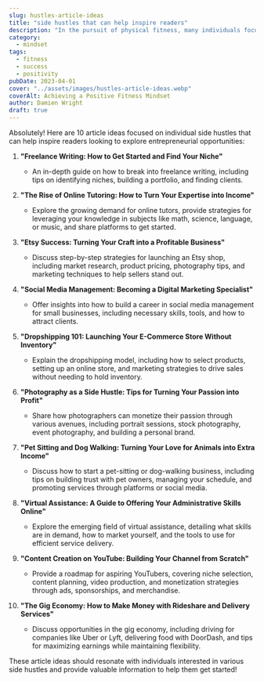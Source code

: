 ```yaml
---
slug: hustles-article-ideas
title: "side hustles that can help inspire readers"
description: "In the pursuit of physical fitness, many individuals focus solely on the tangible aspects of their journey: the workouts, diets, and measurable progress."
category:
  - mindset
tags:
  - fitness
  - success
  - positivity
pubDate: 2023-04-01
cover: "../assets/images/hustles-article-ideas.webp"
coverAlt: Achieving a Positive Fitness Mindset
author: Damien Wright
draft: true
---
```


Absolutely! Here are 10 article ideas focused on individual side hustles that can help inspire readers looking to explore entrepreneurial opportunities:

1. **"Freelance Writing: How to Get Started and Find Your Niche"**
   - An in-depth guide on how to break into freelance writing, including tips on identifying niches, building a portfolio, and finding clients.

2. **"The Rise of Online Tutoring: How to Turn Your Expertise into Income"**
   - Explore the growing demand for online tutors, provide strategies for leveraging your knowledge in subjects like math, science, language, or music, and share platforms to get started.

3. **"Etsy Success: Turning Your Craft into a Profitable Business"**
   - Discuss step-by-step strategies for launching an Etsy shop, including market research, product pricing, photography tips, and marketing techniques to help sellers stand out.

4. **"Social Media Management: Becoming a Digital Marketing Specialist"**
   - Offer insights into how to build a career in social media management for small businesses, including necessary skills, tools, and how to attract clients.

5. **"Dropshipping 101: Launching Your E-Commerce Store Without Inventory"**
   - Explain the dropshipping model, including how to select products, setting up an online store, and marketing strategies to drive sales without needing to hold inventory.

6. **"Photography as a Side Hustle: Tips for Turning Your Passion into Profit"**
   - Share how photographers can monetize their passion through various avenues, including portrait sessions, stock photography, event photography, and building a personal brand.

7. **"Pet Sitting and Dog Walking: Turning Your Love for Animals into Extra Income"**
   - Discuss how to start a pet-sitting or dog-walking business, including tips on building trust with pet owners, managing your schedule, and promoting services through platforms or social media.

8. **"Virtual Assistance: A Guide to Offering Your Administrative Skills Online"**
   - Explore the emerging field of virtual assistance, detailing what skills are in demand, how to market yourself, and the tools to use for efficient service delivery.

9. **"Content Creation on YouTube: Building Your Channel from Scratch"**
   - Provide a roadmap for aspiring YouTubers, covering niche selection, content planning, video production, and monetization strategies through ads, sponsorships, and merchandise.

10. **"The Gig Economy: How to Make Money with Rideshare and Delivery Services"**
    - Discuss opportunities in the gig economy, including driving for companies like Uber or Lyft, delivering food with DoorDash, and tips for maximizing earnings while maintaining flexibility.

These article ideas should resonate with individuals interested in various side hustles and provide valuable information to help them get started!
